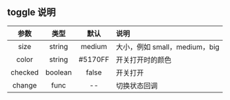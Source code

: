 ## toggle 说明

| 参数        | 类型          | 默认        |   说明                 |
| :---------: | :----------: | :---------: | :------------------------------------------|
| size        | string       | medium      | 大小，例如 small，medium，big |
| color       | string       | #5170FF     | 开关打开时的颜色 |
| checked       | boolean       | false     | 开关打开 |
| change       | func       | --     | 切换状态回调 |

